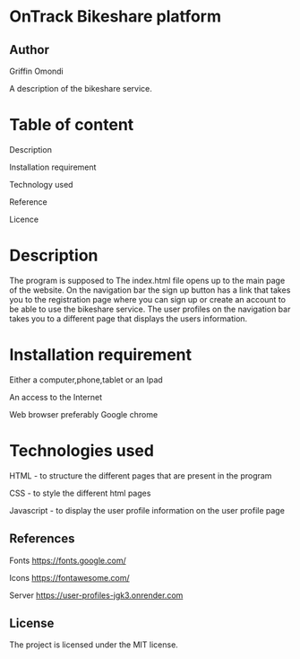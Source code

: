 # OnTrack Bikeshare platform

## Author
Griffin Omondi

A description of the bikeshare service.
# Table of content
Description

Installation requirement

Technology used

Reference

Licence

# Description
The program is supposed to 
The index.html file opens up to the main page of the website. On the navigation bar the sign up button has a link that takes you to the registration page where you can sign up or create an account to be able to use the bikeshare service. 
The user profiles on the navigation bar takes you to a different page that displays the users information.

# Installation requirement
Either a computer,phone,tablet or an Ipad

An access to the Internet

Web browser preferably Google chrome

# Technologies used
HTML - to structure the different pages that are present in the program

CSS - to style the different html pages

Javascript - to display the user profile information on the user profile page


## References
Fonts https://fonts.google.com/

Icons https://fontawesome.com/

Server https://user-profiles-jgk3.onrender.com


## License
The project is licensed under the MIT license.


